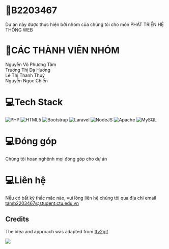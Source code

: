# 💫B2203467
Dự án này được thực hiện bởi nhóm của chúng tôi cho môn PHÁT TRIỂN HỆ THỐNG WEB 

# 💫CÁC THÀNH VIÊN NHÓM
Nguyễn Võ Phương Tâm  
Trương Thị Dạ Hương  
Lê Thị Thanh Thuý  
Nguyễn Ngọc Chiến  

# 💻Tech Stack
![PHP](https://img.shields.io/badge/php-%23777BB4.svg?style=plastic&logo=php&logoColor=white) ![HTML5](https://img.shields.io/badge/html5-%23E34F26.svg?style=plastic&logo=html5&logoColor=white) ![Bootstrap](https://img.shields.io/badge/bootstrap-%23563D7C.svg?style=plastic&logo=bootstrap&logoColor=white) ![Laravel](https://img.shields.io/badge/laravel-%23FF2D20.svg?style=plastic&logo=laravel&logoColor=white) ![NodeJS](https://img.shields.io/badge/node.js-6DA55F?style=plastic&logo=node.js&logoColor=white) ![Apache](https://img.shields.io/badge/apache-%23D42029.svg?style=plastic&logo=apache&logoColor=white) ![MySQL](https://img.shields.io/badge/mysql-%2300f.svg?style=plastic&logo=mysql&logoColor=white)

# 💻Đóng góp
Chúng tôi hoan nghênh mọi đóng góp cho dự án

# 💻Liên hệ
Nễu có bất kỳ thắc măc nào, vui lòng liên hệ chúng tôi qua địa chỉ email tamb2203467@student.ctu.edu.vn

## Credits

The idea and approach was adapted from [tty2gif](https://bitbucket.org/antocuni/tty2gif)

![]([http://i.imgur.com/9et8daN.jpg](https://data.textstudio.com/output/sample/animated/9/5/8/4/code-3-14859.gif))
